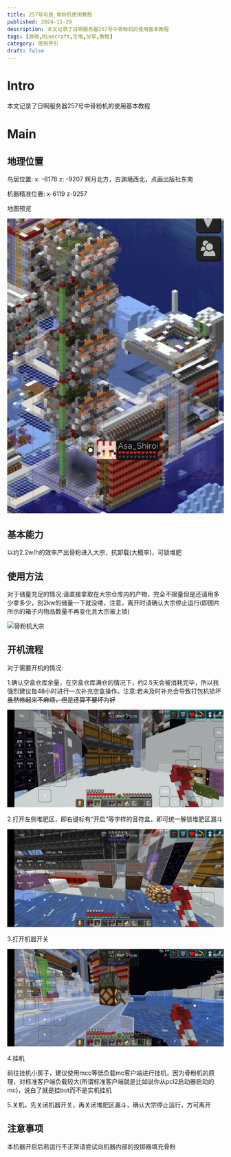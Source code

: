 ```yaml
---
title: 257号鸟居_骨粉机使用教程
published: 2024-11-29
description: 本文记录了日啊服务器257号中骨粉机的使用基本教程
tags: [游戏,Minecraft,生电,分享,教程]
category: 使用导引
draft: false
---
```


# Intro
本文记录了日啊服务器257号中骨粉机的使用基本教程

# Main
## 地理位置 

鸟居位置: x: -6178 z: -9207 辉月北方，古渊境西北，点画出版社东南

机器精准位置: x-6119 z-9257

地图预览

![骨粉机地图预览](./bonemeal_preview.jpg)

## 基本能力

以约2.2w/h的效率产出骨粉进入大宗，抗卸载(大概率)，可锁堆肥

## 使用方法

对于储量充足的情况:请直接拿取在大宗仓库内的产物，完全不限量但是还请用多少拿多少，别2kw的储量一下就没喽，注意，离开时请确认大宗停止运行(即图片所示的箱子内物品数量不再变化且大宗被上锁)

![骨粉机大宗](./骨粉机大宗)

## 开机流程

对于需要开机的情况:

1.确认空盒仓库余量，在空盒仓库满仓的情况下，约2.5天会被消耗完毕，所以我强烈建议每48小时进行一次补充空盒操作。注意:若未及时补充会导致打包机损坏~~虽然修起来不麻烦，但是还算不要坏为好~~

![空盒仓位置](./空盒仓位置.jpg)

2.打开左侧堆肥区，即右键标有“开启”等字样的音符盒，即可统一解锁堆肥区漏斗

![堆肥区开关](./堆肥区开关.jpg)

3.打开机器开关

![骨粉机开关](./骨粉机开关.jpg)

4.挂机

前往挂机小房子，建议使用mcc等低负载mc客户端进行挂机，因为骨粉机的原理，对标准客户端负载较大(所谓标准客户端就是比如说你从pcl2启动器启动的mc)，说白了就是挂bot而不是实机挂机

5.关机，先关闭机器开关，再关闭堆肥区漏斗，确认大宗停止运行，方可离开

## 注意事项

本机器开启后若运行不正常请尝试向机器内部的投掷器填充骨粉